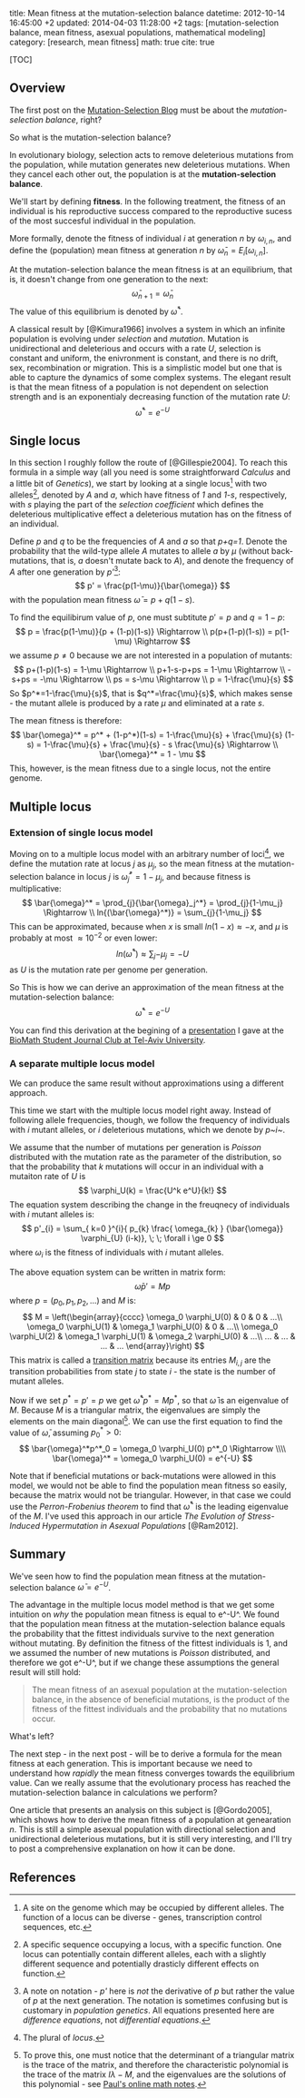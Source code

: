 title: Mean fitness at the mutation-selection balance
datetime: 2012-10-14 16:45:00 +2
updated: 2014-04-03 11:28:00 +2
tags: [mutation-selection balance, mean fitness, asexual populations, mathematical modeling]
category: [research, mean fitness]
math: true
cite: true

[TOC]

## Overview

The first post on the [Mutation-Selection Blog](http://blog.yoavram.com) must be about the *mutation-selection balance*, right? 

So what is the mutation-selection balance?

In evolutionary biology, selection acts to remove deleterious mutations from the population, while mutation generates new deleterious mutations. 
When they cancel each other out, the population is at the **mutation-selection balance**.

We'll start by defining **fitness**.
In the following treatment, the fitness of an individual is his reproductive success compared to the reproductive sucess of the 
most succesful individual in the population. 

More formally, denote the fitness of individual *i* at generation *n* by $\omega_{i,n}$, 
and define the (population) mean fitness at generation *n* by $\bar{\omega}_n = E_i[\omega_{i,n}]$. 

At the mutation-selection balance the mean fitness is at an equilibrium, that is, it doesn't change from one generation to the next:
$$
\bar{\omega}_{n+1} = \bar{\omega}_n
$$
The value of this equilibrium is denoted by $\bar{\omega}^*$.

A classical result by [@Kimura1966] involves a system in which an infinite population is evolving under *selection* and *mutation*.
Mutation is unidirectional and deleterious and occurs with a rate *U*, selection is constant and uniform, the enivronment is constant, and there is no drift, sex, recombination or migration.
This is a simplistic model but one that is able to capture the dynamics of some complex systems.
The elegant result is that the mean fitness of a population is not dependent on selection strength and is 
an exponentialy decreasing function of the mutation rate *U*:
$$
\bar{\omega}^* = e^{-U}
$$

## Single locus

In this section I roughly follow the route of [@Gillespie2004].
To reach this formula in a simple way (all you need is some straightforward *Calculus* and a little bit of *Genetics*), 
we start by looking at a single locus[^locus] with 
two alleles[^allele], denoted by *A* and *a*, which have fitness of *1* and *1-s*, respectively, 
with *s* playing the part of the *selection coefficient* which defines the deleterious multiplicative effect a deleterious mutation has on the 
fitness of an individual.

Define *p* and *q* to be the frequencies of *A* and *a* so that *p+q=1*.
Denote the probability that the wild-type allele *A* mutates to allele *a* by $\mu$ 
(without back-mutations, that is, *a* doesn't mutate back to *A*),
and denote the frequency of *A* after one generation by *p'*[^pprime]:
$$
p' = \frac{p(1-\mu)}{\bar{\omega}}
$$
with the population mean fitness $\bar{\omega} = p + q(1-s)$.

To find the equilibirum value of *p*, one must subtitute $p'=p$ and $q=1-p$:
$$
p = \frac{p(1-\mu)}{p + (1-p)(1-s)} \Rightarrow \\
p(p+(1-p)(1-s)) = p(1-\mu) \Rightarrow
$$
we assume $p\ne 0$ because we are not interested in a population of mutants:
$$
p+(1-p)(1-s) = 1-\mu \Rightarrow \\
p+1-s-p+ps = 1-\mu \Rightarrow \\
-s+ps = -\mu \Rightarrow \\ 
ps = s-\mu \Rightarrow \\
p = 1-\frac{\mu}{s} 
$$
So $p^*=1-\frac{\mu}{s}$, that is $q^*=\frac{\mu}{s}$, which makes sense - 
the mutant allele is produced by a rate $\mu$ and eliminated at a rate $s$.

The mean fitness is therefore:
$$
\bar{\omega}^* = p^* + (1-p^*)(1-s) = 1-\frac{\mu}{s} + \frac{\mu}{s} (1-s) =
1-\frac{\mu}{s} + \frac{\mu}{s} - s \frac{\mu}{s} \Rightarrow \\
\bar{\omega}^* = 1 - \mu 
$$
This, however, is the mean fitness due to a single locus, not the entire genome.

## Multiple locus

### Extension of single locus model

Moving on to a multiple locus model with an arbitrary number of loci[^loci], we define the mutation rate at locus *j* as $\mu_j$, 
so the mean fitness at the mutation-selection balance in locus *j* is $\bar{\omega}^*_j = 1 - \mu_j$,
and because fitness is multiplicative:
$$
\bar{\omega}^* = \prod_{j}{\bar{\omega}_j^*} = \prod_{j}{1-\mu_j} \Rightarrow \\
ln{(\bar{\omega}^*)} = \sum_{j}{1-\mu_j} 
$$
This can be approximated, because when $x$ is small $ln{(1-x)}\approx -x$, 
and $\mu$ is probably at most $\approx 10^{-2}$ or even lower:
$$
ln{(\bar{\omega}^*)}  \approx \sum_{j}{-\mu_j} = -U
$$
as *U* is the mutation rate per genome per generation.

So This is how we can derive an approximation of the mean fitness at the mutation-selection balance:
$$
\bar{\omega}^* = e^{-U}
$$

You can find this derivation at the begining of a [presentation](http://dx.doi.org/10.6084/m9.figshare.95940)
I gave at the [BioMath Student Journal Club at Tel-Aviv University](http://biomathsjctau.wordpress.com).

### A separate multiple locus model

We can produce the same result without approximations using a different approach.

This time we start with the multiple locus model right away. 
Instead of following allele frequencies, though, we follow the frequency of individuals with *i* mutant alleles,
or *i* deleterious mutations, which we denote by *p~i~*.

We assume that the number of mutations per generation is *Poisson* distributed with the mutation rate as the parameter of the distribution, 
so that the probability that *k* mutations will occur in an individual with a mutaiton rate of *U* is 
$$
\varphi_U(k) = \frac{U^k e^U}{k!}
$$
The equation system describing the change in the freuqnecy of individuals with *i* mutant alleles is:
$$
p'_{i} = \sum_{ k=0 }^{i}{ p_{k} \frac{ \omega_{k} } {\bar{\omega}} \varphi_{U} (i-k)}, \; \; \forall i \ge 0
$$
where $\omega_i$ is the fitness of individuals with *i* mutant alleles.

The above equation system can be written in matrix form:
$$
\bar{\omega}p' = Mp
$$
where $p=(p_0,p_1,p_2,...)$ and *M* is:
$$
M = \left(\begin{array}{cccc}
\omega_0 \varphi_U(0)   & 0            	      		& 0         	       		&  ...\\
\omega_0 \varphi_U(1)   & \omega_1 \varphi_U(0)   	& 0      	          		&  ...\\
\omega_0 \varphi_U(2)   & \omega_1 \varphi_U(1)   	& \omega_2 \varphi_U(0)	    &  ...\\ 
...   		   			& ...          		  		& ...		                &  ...
\end{array}\right)
$$
This matrix is called a [transition matrix](http://en.wikipedia.org/wiki/Stochastic_matrix) 
because its entries $M_{i,j}$ are the transition probabilities from state *j* to state *i* - the state is the number of mutant alleles.

Now if we set $p^*=p'=p$ we get $\bar{\omega}^*p^*=Mp^*$, so that $\bar{\omega}$ is an eigenvalue of $M$. 
Because $M$ is a triangular matrix, the eigenvalues are simply the elements on the main diagonal[^diagonal].
We can use the first equation to find the value of $\bar{\omega}$, assuming $p^*_0>0$:
$$
\bar{\omega}^*p^*_0 = \omega_0 \varphi_U(0) p^*_0 \Rightarrow \\\\
\bar{\omega}^* = \omega_0 \varphi_U(0) = e^{-U}
$$

Note that if beneficial mutations or back-mutations were allowed in this model, 
we would not be able to find the population mean fitness so easily, because the matrix would not be triangular. 
However, in that case we could use the _Perron-Frobenius theorem_ to find that $\bar{\omega}^*$ is the leading eigenvalue 
of the $M$. I've used this approach in our article *The Evolution of Stress-Induced Hypermutation in Asexual Populations* [@Ram2012].

## Summary

We've seen how to find the population mean fitness at the mutation-selection balance $\bar{\omega} = e^{-U}$.

The advantage in the multiple locus model method is that we get some intuition on *why* the population mean fitness is equal to e^-U^.
We found that the population mean fitness at the mutation-selection balance equals 
the probability that the fittest individuals survive to the next generation without mutating.
By definition the fitness of the fittest individuals is 1, and we assumed the number of new mutations is *Poisson* distributed, 
and therefore we got e^-U^, but if we change these assumptions the general result will still hold:

> The mean fitness of an asexual population at the mutation-selection balance, 
> in the absence of beneficial mutations,
> is the product of the fitness of the fittest individuals and the probability that no mutations occur.

What's left?

The next step - in the next post - will be to derive a formula for the mean fitness at each generation.
This is important because we need to understand how *rapidly* the mean fitness converges towards the equilibrium value.
Can we really assume that the evolutionary process has reached the mutation-selection balance in calculations we perform?

One article that presents an analysis on this subject is [@Gordo2005], which shows how to derive the mean fitness of a population at genearation *n*.
This is still a simple asexual population with directional selection and unidirectional deleterious mutations, 
but it is still very interesting, and I'll try to post a comprehensive explanation on how it can be done.

## References

[^locus]: A site on the genome which may be occupied by different alleles. The function of a locus can be diverse - 
genes, transcription control sequences, etc.
[^allele]: A specific sequence occupying a locus, with a specific function. One locus can potentially contain different alleles, 
each with a slightly different sequence and potentially drasticly different effects on function.
[^pprime]: A note on notation - *p'* here is *not* the derivative of *p* but rather the value of *p* at the next generation.
The notation is sometimes confusing but is customary in *population genetics*. 
All equations presented here are *difference equations*, not *differential equations*.
[^loci]: The plural of *locus*.
[^diagonal]: To prove this, 
one must notice that the determinant of a triangular matrix is the trace of the matrix, 
and therefore the characteristic polynomial is the trace of the matrix $I\lambda - M$, 
and the eigenvalues are the solutions of this polynomial - 
see [Paul's online math notes](http://tutorial.math.lamar.edu/Classes/LinAlg/EVals_Evects.aspx#EV_EvalEvec_Thm1).